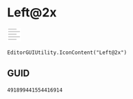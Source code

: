 # Left@2x
![](/img/Left@2x.png)

``` CSharp
EditorGUIUtility.IconContent("Left@2x")
```
## GUID
```
491899441554416914
```
